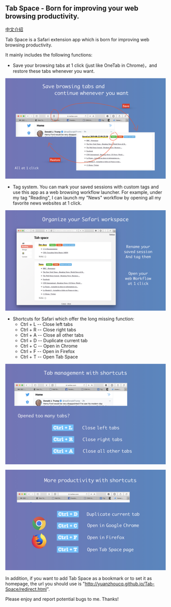 ## Tab Space - Born for improving your web browsing productivity.

[中文介绍](https://sspai.com/post/56315)

Tab Space is a Safari extension app which is born for improving web browsing productivity.

It mainly includes the following functions:

- Save your browsing tabs at 1 click (just like OneTab in Chrome)，and restore these tabs whenever you want. 

![](assets/imgs/publicity.001.jpeg)

- Tag system. You can mark your saved sessions with custom tags and use this app as a web browsing workflow launcher. For example, under my tag "Reading", I can launch my "News" workflow by opening all my favorite news websites at 1 click.

![](assets/imgs/publicity.002.jpeg)

- Shortcuts for Safari which offer the long missing function:
    - Ctrl + L -- Close left tabs
    - Ctrl + R -- Close right tabs 
    - Ctrl + A -- Close all other tabs
    - Ctrl + D -- Duplicate current tab
    - Ctrl + C -- Open in Chrome
    - Ctrl + F -- Open in Firefox
    - Ctrl + T -- Open Tab Space

![](assets/imgs/publicity.003.jpeg)

![](assets/imgs/publicity.004.jpeg)

In addition, if you want to add Tab Space as a bookmark or to set it as homepage, the url you should use is "http://yuanzhoucq.github.io/Tab-Space/redirect.html".

Please enjoy and report potential bugs to me. Thanks!
